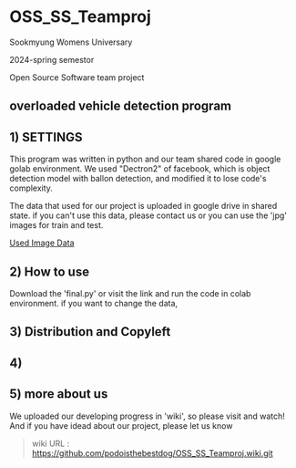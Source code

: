 # OSS_SS_Teamproj
Sookmyung Womens Universary 

2024-spring semestor

Open Source Software team project

## overloaded vehicle detection program

## 1) SETTINGS
   
 This program was written in python and our team shared code in google golab environment.
We used "Dectron2" of facebook, which is object detection model with ballon detection, and modified it to lose code's complexity.

The data that used for our project is uploaded in google drive in shared state. 
if you can't use this data, please contact us or you can use the 'jpg' images for train and test.

[Used Image Data](https://drive.google.com/drive/folders/1sjEpVfYICoc9p9XbG2-4ivKQwat6e4cv?usp=drive_link)


## 2) How to use
Download the 'final.py' or visit the link and run the code in colab environment.
if you want to change the data, 

## 3) Distribution and Copyleft

## 4) 

## 5) more about us

We uploaded our developing progress in 'wiki', so please visit and watch!
And if you have idead about our project, please let us know 

>wiki URL : https://github.com/podoisthebestdog/OSS_SS_Teamproj.wiki.git
